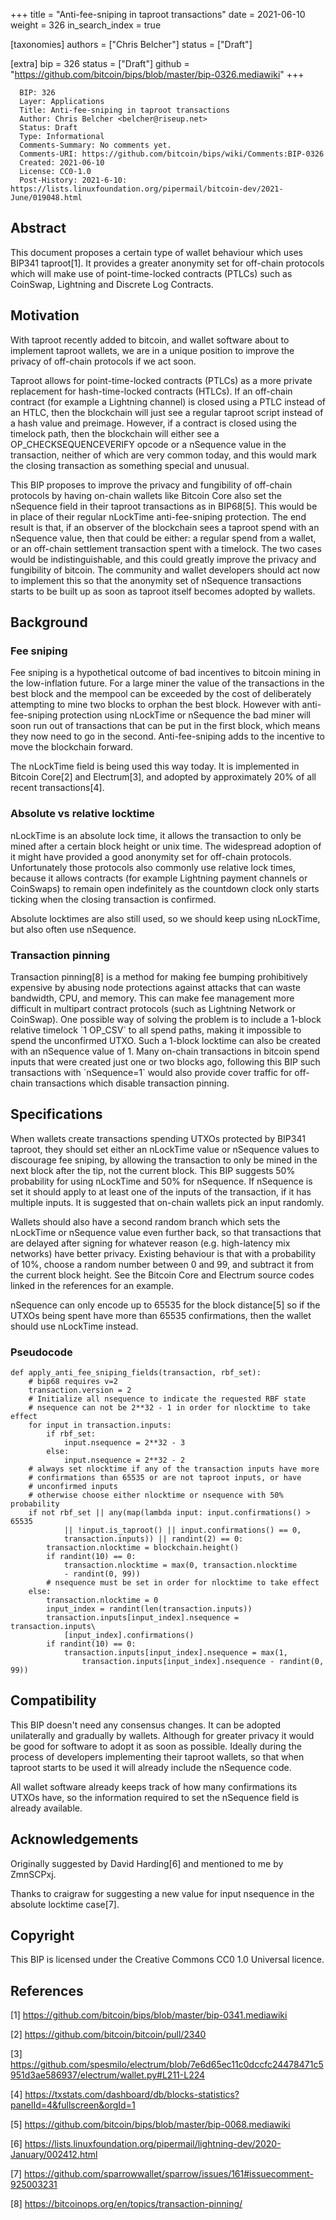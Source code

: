+++
title = "Anti-fee-sniping in taproot transactions"
date = 2021-06-10
weight = 326
in_search_index = true

[taxonomies]
authors = ["Chris Belcher"]
status = ["Draft"]

[extra]
bip = 326
status = ["Draft"]
github = "https://github.com/bitcoin/bips/blob/master/bip-0326.mediawiki"
+++

``` 
  BIP: 326
  Layer: Applications
  Title: Anti-fee-sniping in taproot transactions
  Author: Chris Belcher <belcher@riseup.net>
  Status: Draft
  Type: Informational
  Comments-Summary: No comments yet.
  Comments-URI: https://github.com/bitcoin/bips/wiki/Comments:BIP-0326
  Created: 2021-06-10
  License: CC0-1.0
  Post-History: 2021-6-10: https://lists.linuxfoundation.org/pipermail/bitcoin-dev/2021-June/019048.html
```

## Abstract

This document proposes a certain type of wallet behaviour which uses
BIP341 taproot\[1\]. It provides a greater anonymity set for off-chain
protocols which will make use of point-time-locked contracts (PTLCs)
such as CoinSwap, Lightning and Discrete Log Contracts.

## Motivation

With taproot recently added to bitcoin, and wallet software about to
implement taproot wallets, we are in a unique position to improve the
privacy of off-chain protocols if we act soon.

Taproot allows for point-time-locked contracts (PTLCs) as a more private
replacement for hash-time-locked contracts (HTLCs). If an off-chain
contract (for example a Lightning channel) is closed using a PTLC
instead of an HTLC, then the blockchain will just see a regular taproot
script instead of a hash value and preimage. However, if a contract is
closed using the timelock path, then the blockchain will either see a
OP\_CHECKSEQUENCEVERIFY opcode or a nSequence value in the transaction,
neither of which are very common today, and this would mark the closing
transaction as something special and unusual.

This BIP proposes to improve the privacy and fungibility of off-chain
protocols by having on-chain wallets like Bitcoin Core also set the
nSequence field in their taproot transactions as in BIP68\[5\]. This
would be in place of their regular nLockTime anti-fee-sniping
protection. The end result is that, if an observer of the blockchain
sees a taproot spend with an nSequence value, then that could be either:
a regular spend from a wallet, or an off-chain settlement transaction
spent with a timelock. The two cases would be indistinguishable, and
this could greatly improve the privacy and fungibility of bitcoin. The
community and wallet developers should act now to implement this so that
the anonymity set of nSequence transactions starts to be built up as
soon as taproot itself becomes adopted by wallets.

## Background

### Fee sniping

Fee sniping is a hypothetical outcome of bad incentives to bitcoin
mining in the low-inflation future. For a large miner the value of the
transactions in the best block and the mempool can be exceeded by the
cost of deliberately attempting to mine two blocks to orphan the best
block. However with anti-fee-sniping protection using nLockTime or
nSequence the bad miner will soon run out of transactions that can be
put in the first block, which means they now need to go in the second.
Anti-fee-sniping adds to the incentive to move the blockchain forward.

The nLockTime field is being used this way today. It is implemented in
Bitcoin Core\[2\] and Electrum\[3\], and adopted by approximately 20% of
all recent transactions\[4\].

### Absolute vs relative locktime

nLockTime is an absolute lock time, it allows the transaction to only be
mined after a certain block height or unix time. The widespread adoption
of it might have provided a good anonymity set for off-chain protocols.
Unfortunately those protocols also commonly use relative lock times,
because it allows contracts (for example Lightning payment channels or
CoinSwaps) to remain open indefinitely as the countdown clock only
starts ticking when the closing transaction is confirmed.

Absolute locktimes are also still used, so we should keep using
nLockTime, but also often use nSequence.

### Transaction pinning

Transaction pinning\[8\] is a method for making fee bumping
prohibitively expensive by abusing node protections against attacks that
can waste bandwidth, CPU, and memory. This can make fee management more
difficult in multipart contract protocols (such as Lightning Network or
CoinSwap). One possible way of solving the problem is to include a
1-block relative timelock \`1 OP\_CSV\` to all spend paths, making it
impossible to spend the unconfirmed UTXO. Such a 1-block locktime can
also be created with an nSequence value of 1. Many on-chain transactions
in bitcoin spend inputs that were created just one or two blocks ago,
following this BIP such transactions with \`nSequence=1\` would also
provide cover traffic for off-chain transactions which disable
transaction pinning.

## Specifications

When wallets create transactions spending UTXOs protected by BIP341
taproot, they should set either an nLockTime value or nSequence values
to discourage fee sniping, by allowing the transaction to only be mined
in the next block after the tip, not the current block. This BIP
suggests 50% probability for using nLockTime and 50% for nSequence. If
nSequence is set it should apply to at least one of the inputs of the
transaction, if it has multiple inputs. It is suggested that on-chain
wallets pick an input randomly.

Wallets should also have a second random branch which sets the nLockTime
or nSequence value even further back, so that transactions that are
delayed after signing for whatever reason (e.g. high-latency mix
networks) have better privacy. Existing behaviour is that with a
probability of 10%, choose a random number between 0 and 99, and
subtract it from the current block height. See the Bitcoin Core and
Electrum source codes linked in the references for an example.

nSequence can only encode up to 65535 for the block distance\[5\] so if
the UTXOs being spent have more than 65535 confirmations, then the
wallet should use nLockTime instead.

### Pseudocode

    def apply_anti_fee_sniping_fields(transaction, rbf_set):
        # bip68 requires v=2
        transaction.version = 2
        # Initialize all nsequence to indicate the requested RBF state
        # nsequence can not be 2**32 - 1 in order for nlocktime to take effect
        for input in transaction.inputs:
            if rbf_set:
                input.nsequence = 2**32 - 3
            else:
                input.nsequence = 2**32 - 2
        # always set nlocktime if any of the transaction inputs have more
        # confirmations than 65535 or are not taproot inputs, or have
        # unconfirmed inputs
        # otherwise choose either nlocktime or nsequence with 50% probability
        if not rbf_set || any(map(lambda input: input.confirmations() > 65535
                || !input.is_taproot() || input.confirmations() == 0,
                transaction.inputs)) || randint(2) == 0:
            transaction.nlocktime = blockchain.height()
            if randint(10) == 0:
                transaction.nlocktime = max(0, transaction.nlocktime
                - randint(0, 99))
            # nsequence must be set in order for nlocktime to take effect
        else:
            transaction.nlocktime = 0
            input_index = randint(len(transaction.inputs))
            transaction.inputs[input_index].nsequence = transaction.inputs\
                [input_index].confirmations()
            if randint(10) == 0:
                transaction.inputs[input_index].nsequence = max(1,
                    transaction.inputs[input_index].nsequence - randint(0, 99))

## Compatibility

This BIP doesn't need any consensus changes. It can be adopted
unilaterally and gradually by wallets. Although for greater privacy it
would be good for software to adopt it as soon as possible. Ideally
during the process of developers implementing their taproot wallets, so
that when taproot starts to be used it will already include the
nSequence code.

All wallet software already keeps track of how many confirmations its
UTXOs have, so the information required to set the nSequence field is
already available.

## Acknowledgements

Originally suggested by David Harding\[6\] and mentioned to me by
ZmnSCPxj.

Thanks to craigraw for suggesting a new value for input nsequence in the
absolute locktime case\[7\].

## Copyright

This BIP is licensed under the Creative Commons CC0 1.0 Universal
licence.

## References

\[1\] <https://github.com/bitcoin/bips/blob/master/bip-0341.mediawiki>

\[2\] <https://github.com/bitcoin/bitcoin/pull/2340>

\[3\]
<https://github.com/spesmilo/electrum/blob/7e6d65ec11c0dccfc24478471c5951d3ae586937/electrum/wallet.py#L211-L224>

\[4\]
<https://txstats.com/dashboard/db/blocks-statistics?panelId=4&fullscreen&orgId=1>

\[5\] <https://github.com/bitcoin/bips/blob/master/bip-0068.mediawiki>

\[6\]
<https://lists.linuxfoundation.org/pipermail/lightning-dev/2020-January/002412.html>

\[7\]
<https://github.com/sparrowwallet/sparrow/issues/161#issuecomment-925003231>

\[8\] <https://bitcoinops.org/en/topics/transaction-pinning/>
